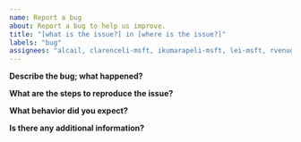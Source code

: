 ```yaml
---
name: Report a bug
about: Report a bug to help us improve.
title: "[what is the issue?] in [where is the issue?]"
labels: "bug"
assignees: "alcail, clarenceli-msft, ikumarapeli-msft, lei-msft, rvenugopal-msft, vaibhavjain-msft"
---
```


**Describe the bug; what happened?**

**What are the steps to reproduce the issue?**

**What behavior did you expect?**

**Is there any additional information?**